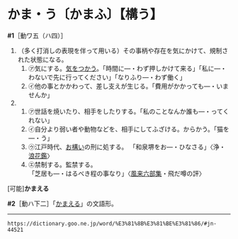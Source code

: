 # かま・う〔かまふ〕【構う】

**\#1**［動ワ五（ハ四）］
1.  （多く打消しの表現を伴って用いる）その事柄や存在を気にかけて、規制された状態になる。    
    1.  ㋐気にする。[気をつかう](きをつかう（気を遣う）)。「時間に―・わず押しかけて来る」「私に―・わないで先に行ってください」「なりふり―・わず働く」        
    2.  ㋑他の事とかかわって、差し支えが生じる。「費用がかかっても―・いませんか」
2.     
    1.  ㋐世話を焼いたり、相手をしたりする。「私のことなんか誰も―・ってくれない」   
    2.  ㋑自分より弱い者や動物などを、相手にしてふざける。からかう。「猫を―・う」   
    3.  ㋒江戸時代、[お構い](https://dictionary.goo.ne.jp/word/%E5%BE%A1%E6%A7%8B%E3%81%84/#jn-29979)の刑に処する。
        「和泉堺をお―・ひなさる」〈浄・[浪花鑑](https://dictionary.goo.ne.jp/word/%E5%A4%8F%E7%A5%AD%E6%B5%AA%E8%8A%B1%E9%91%91/#jn-164312)〉
    4.  ㋓禁制する。監禁する。        
        「芝居も―・はるべき程の事なり」〈[風来六部集](https://dictionary.goo.ne.jp/word/%E9%A2%A8%E6%9D%A5%E5%85%AD%E9%83%A8%E9%9B%86/#jn-190502)・飛だ噂の評〉
        

\[可能\]**かまえる**

**\#2**［動ハ下二］「[かまえる](https://dictionary.goo.ne.jp/word/%E6%A7%8B%E3%81%88%E3%82%8B/#jn-44526)」の文語形。

---
`https://dictionary.goo.ne.jp/word/%E3%81%8B%E3%81%BE%E3%81%86/#jn-44521`